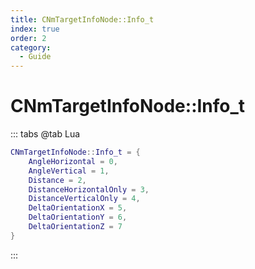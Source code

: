 ```yaml
---
title: CNmTargetInfoNode::Info_t
index: true
order: 2
category:
  - Guide
---
```


# CNmTargetInfoNode::Info_t
::: tabs
@tab Lua
```lua
CNmTargetInfoNode::Info_t = {
    AngleHorizontal = 0,
    AngleVertical = 1,
    Distance = 2,
    DistanceHorizontalOnly = 3,
    DistanceVerticalOnly = 4,
    DeltaOrientationX = 5,
    DeltaOrientationY = 6,
    DeltaOrientationZ = 7
}
```
:::